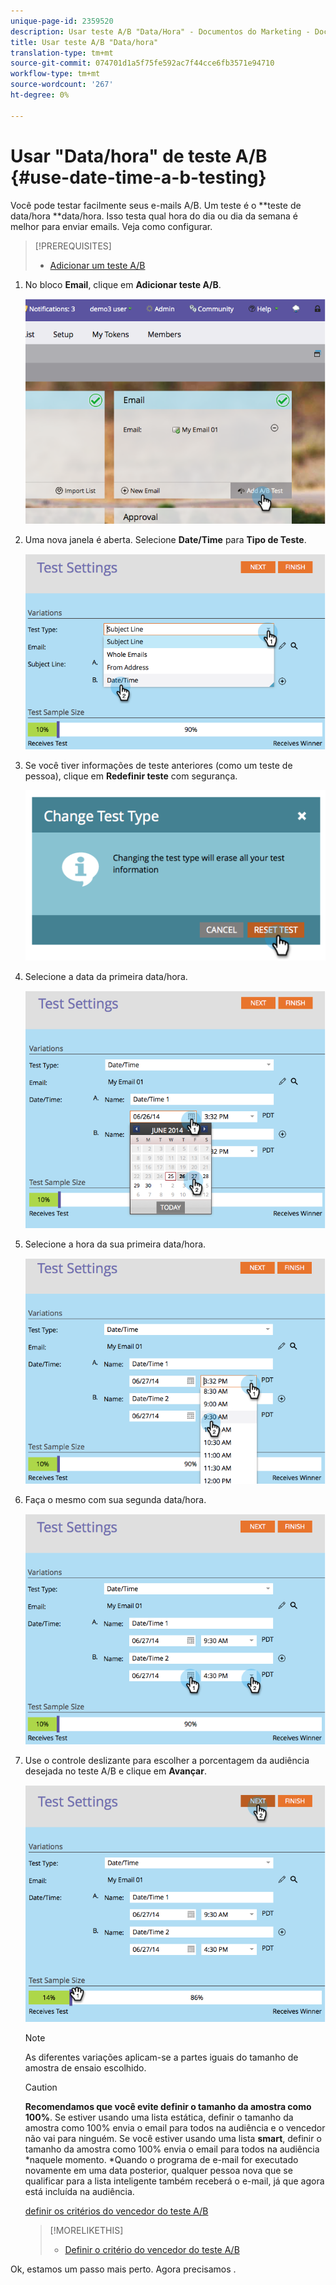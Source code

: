 ```yaml
---
unique-page-id: 2359520
description: Usar teste A/B "Data/Hora" - Documentos do Marketing - Documentação do produto
title: Usar teste A/B "Data/hora"
translation-type: tm+mt
source-git-commit: 074701d1a5f75fe592ac7f44cce6fb3571e94710
workflow-type: tm+mt
source-wordcount: '267'
ht-degree: 0%

---
```



# Usar &quot;Data/hora&quot; de teste A/B {#use-date-time-a-b-testing}

Você pode testar facilmente seus e-mails A/B. Um teste é o **teste de data/hora **data/hora. Isso testa qual hora do dia ou dia da semana é melhor para enviar emails. Veja como configurar.

>[!PREREQUISITES]
>
>* [Adicionar um teste A/B](add-an-a-b-test.md)

>



1. No bloco **Email**, clique em **Adicionar teste A/B**.

   ![](assets/image2014-9-12-15-3a41-3a3.png)

1. Uma nova janela é aberta. Selecione **Date/Time** para **Tipo de Teste**.

   ![](assets/image2014-9-12-15-3a41-3a12.png)

1. Se você tiver informações de teste anteriores (como um teste de pessoa), clique em **Redefinir teste** com segurança.

   ![](assets/image2014-9-12-15-3a41-3a19.png)

1. Selecione a data da primeira data/hora.

   ![](assets/image2014-9-12-15-3a41-3a26.png)

1. Selecione a hora da sua primeira data/hora.

   ![](assets/image2014-9-12-15-3a41-3a33.png)

1. Faça o mesmo com sua segunda data/hora.

   ![](assets/image2014-9-12-15-3a41-3a40.png)

1. Use o controle deslizante para escolher a porcentagem da audiência desejada no teste A/B e clique em **Avançar**.

   ![](assets/image2014-9-12-15-3a41-3a53.png)

   >[!NOTE]
   >
   >As diferentes variações aplicam-se a partes iguais do tamanho de amostra de ensaio escolhido.

   >[!CAUTION]
   >
   >**Recomendamos que você evite definir o tamanho da amostra como 100%**. Se estiver usando uma lista estática, definir o tamanho da amostra como 100% envia o email para todos na audiência e o vencedor não vai para ninguém. Se você estiver usando uma lista **smart**, definir o tamanho da amostra como 100% envia o email para todos na audiência *naquele momento. *Quando o programa de e-mail for executado novamente em uma data posterior, qualquer pessoa nova que se qualificar para a lista inteligente também receberá o e-mail, já que agora está incluída na audiência.

   [definir os critérios do vencedor do teste A/B](define-the-a-b-test-winner-criteria.md)

   >[!MORELIKETHIS]
   >
   >
   >    
   >    
   >    * [Definir o critério do vencedor do teste A/B](define-the-a-b-test-winner-criteria.md)


Ok, estamos um passo mais perto. Agora precisamos .